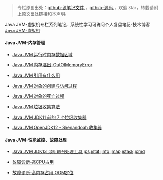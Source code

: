 > 专栏原创出处：[github-源笔记文件 ](https://github.com/GourdErwa/review-notes/tree/master/language/java-jvm) ，[github-源码 ](https://github.com/GourdErwa/java-advanced/tree/master/java-jvm)，欢迎 Star，转载请附上原文出处链接和本声明。

Java JVM-虚拟机专栏系列笔记，系统性学习可访问个人复盘笔记-技术博客 [Java JVM-虚拟机 ](https://review-notes.top/language/java-jvm/)


#### Java JVM-内存管理

- [Java JVM 运行时内存数据区域](https://gourderwa.blog.csdn.net/article/details/103822458)

- [Java JVM 内存溢出-OutOfMemoryError](https://gourderwa.blog.csdn.net/article/details/103842824)

- [Java JVM 引用有什么用](https://gourderwa.blog.csdn.net/article/details/103837418)

- [Java JVM 对象的创建与访问过程](https://gourderwa.blog.csdn.net/article/details/103828111)

- [Java JVM 对象的死亡过程](https://gourderwa.blog.csdn.net/article/details/103837408)

- [Java JVM 垃圾收集算法](https://gourderwa.blog.csdn.net/article/details/103843891)

- [Java JVM JDK11 前的 7 个垃圾收集器](https://gourderwa.blog.csdn.net/article/details/103846592)

- [Java JVM OpenJDK12 - Shenandoah 收集器](https://gourderwa.blog.csdn.net/article/details/103879021)

#### Java JVM-性能监控、故障处理

- [Java JVM JDK13 诊断命令处理工具 jps,jstat,jinfo,jmap,jstack,jcmd](https://gourderwa.blog.csdn.net/article/details/103887785)

- [故障诊断-高CPU占用](https://gourderwa.blog.csdn.net/article/details/103894534)

- [故障诊断-高内存占用 OOM定位](https://gourderwa.blog.csdn.net/article/details/103894558)